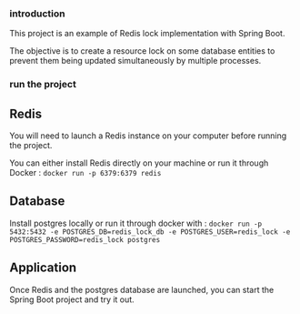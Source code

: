 ### introduction
This project is an example of Redis lock implementation with Spring Boot.

The objective is to create a resource lock on some database entities to prevent them being updated simultaneously by multiple processes.

### run the project
## Redis
You will need to launch a Redis instance on your computer before running the project.

You can either install Redis directly on your machine or run it through Docker :
`docker run -p 6379:6379 redis`

## Database
Install postgres locally or run it through docker with :
`docker run -p 5432:5432 -e POSTGRES_DB=redis_lock_db -e POSTGRES_USER=redis_lock -e POSTGRES_PASSWORD=redis_lock postgres`

## Application
Once Redis and the postgres database are launched, you can start the Spring Boot project and try it out.
